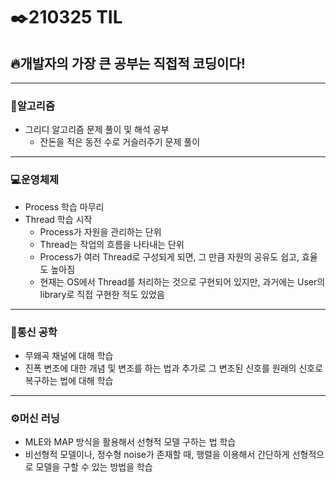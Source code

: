 # ✒️210325 TIL
## 🔥개발자의 가장 큰 공부는 직접적 코딩이다!
-----------------------------
### 🤖알고리즘
  * 그리디 알고리즘 문제 풀이 및 해석 공부
      * 잔돈을 적은 동전 수로 거슬러주기 문제 풀이
 --------------------
 ### 💻운영체제
  * Process 학습 마무리
  * Thread 학습 시작
      * Process가 자원을 관리하는 단위
      * Thread는 작업의 흐름을 나타내는 단위
      * Process가 여러 Thread로 구성되게 되면, 그 만큼 자원의 공유도 쉽고, 효율도 높아짐
      * 현재는 OS에서 Thread를 처리하는 것으로 구현되어 있지만, 과거에는 User의 library로 직접 구현한 적도 있었음
 -------------------------
 ### 🤘통신 공학
  * 무왜곡 채널에 대해 학습
  * 진폭 변조에 대한 개념 및 변조를 하는 법과 추가로 그 변조된 신호를 원래의 신호로 복구하는 법에 대해 학습
--------------------------
### ⚙️머신 러닝
  * MLE와 MAP 방식을 활용해서 선형적 모델 구하는 법 학습
  * 비선형적 모델이나, 정수형 noise가 존재할 때, 행렬을 이용해서 간단하게 선형적으로 모델을 구할 수 있는 방법을 학습
